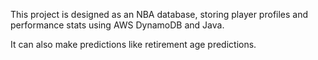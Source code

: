 This project is designed as an NBA database, storing player profiles and performance stats using AWS DynamoDB and Java.

It can also make predictions like retirement age predictions.
